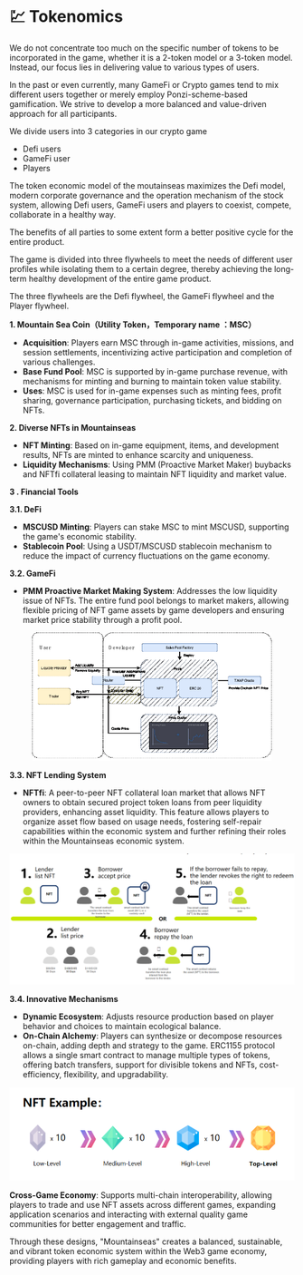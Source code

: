 # 💹 Tokenomics

We do not concentrate too much on the specific number of tokens to be incorporated in the game, whether it is a 2-token model or a 3-token model. Instead, our focus lies in delivering value to various types of users.

In the past or even currently, many GameFi or Crypto games tend to mix different users together or merely employ Ponzi-scheme-based gamification. We strive to develop a more balanced and value-driven approach for all participants.

We divide users into 3 categories in our crypto game

* Defi users
* GameFi user
* Players

The token economic model of the moutainseas maximizes the Defi model, modern corporate governance and the operation mechanism of the stock system, allowing Defi users, GameFi users and players to coexist, compete, collaborate in a healthy way.

The benefits of all parties to some extent form a better positive cycle for the entire product.

The game is divided into three flywheels to meet the needs of different user profiles while isolating them to a certain degree, thereby achieving the long-term healthy development of the entire game product.

The three flywheels are the Defi flywheel, the GameFi flywheel and the Player flywheel.





**1. Mountain Sea Coin（Utility Token，Temporary name ：MSC）**

* **Acquisition**: Players earn MSC through in-game activities, missions, and session settlements, incentivizing active participation and completion of various challenges.
* **Base Fund Pool**: MSC is supported by in-game purchase revenue, with mechanisms for minting and burning to maintain token value stability.
* **Uses**: MSC is used for in-game expenses such as minting fees, profit sharing, governance participation, purchasing tickets, and bidding on NFTs.

**2. Diverse NFTs in Mountainseas**

* **NFT Minting**: Based on in-game equipment, items, and development results, NFTs are minted to enhance scarcity and uniqueness.
* **Liquidity Mechanisms**: Using PMM (Proactive Market Maker) buybacks and NFTfi collateral leasing to maintain NFT liquidity and market value.

**3 . Financial Tools**

**3.1. DeFi**

* **MSCUSD Minting**: Players can stake MSC to mint MSCUSD, supporting the game's economic stability.
* **Stablecoin Pool**: Using a USDT/MSCUSD stablecoin mechanism to reduce the impact of currency fluctuations on the game economy.

**3.2. GameFi**

* **PMM Proactive Market Making System**: Addresses the low liquidity issue of NFTs. The entire fund pool belongs to market makers, allowing flexible pricing of NFT game assets by game developers and ensuring market price stability through a profit pool.

<figure><img src="../../.gitbook/assets/image (26).png" alt=""><figcaption></figcaption></figure>

**3.3. NFT Lending System**

* **NFTfi**: A peer-to-peer NFT collateral loan market that allows NFT owners to obtain secured project token loans from peer liquidity providers, enhancing asset liquidity. This feature allows players to organize asset flow based on usage needs, fostering self-repair capabilities within the economic system and further refining their roles within the Mountainseas economic system.

![](../../.gitbook/assets/2.png)

**3.4. Innovative Mechanisms**

* **Dynamic Ecosystem**: Adjusts resource production based on player behavior and choices to maintain ecological balance.
* **On-Chain Alchemy**: Players can synthesize or decompose resources on-chain, adding depth and strategy to the game. ERC1155 protocol allows a single smart contract to manage multiple types of tokens, offering batch transfers, support for divisible tokens and NFTs, cost-efficiency, flexibility, and upgradability.

![](../../.gitbook/assets/3.png)



**Cross-Game Economy**: Supports multi-chain interoperability, allowing players to trade and use NFT assets across different games, expanding application scenarios and interacting with external quality game communities for better engagement and traffic.



Through these designs, "Mountainseas" creates a balanced, sustainable, and vibrant token economic system within the Web3 game economy, providing players with rich gameplay and economic benefits.
